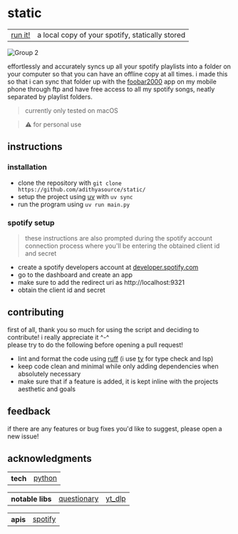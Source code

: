 # static

<table>
    <tbody>
        <tr>
            <td><a href="#instructions"> run it!</a></td>
            <td>a local copy of your spotify, statically stored</td>
        </tr>
    </tbody>
</table>

![Group 2](https://github.com/user-attachments/assets/e7f5a60c-0866-4b7d-8797-4108b5ccd5dc)

effortlessly and accurately syncs up all your spotify playlists into a folder on your computer so that you can have an offline copy at all times. i made this so that i can sync that folder up with the [foobar2000](https://www.foobar2000.org/) app on my mobile phone through ftp and have free access to all my spotify songs, neatly separated by playlist folders.

> currently only tested on macOS

> ⚠️ for personal use

## instructions
### installation
- clone the repository with ```git clone https://github.com/adithyasource/static/```
- setup the project using [uv](https://docs.astral.sh/uv/#installation) with ```uv sync```
- run the program using ```uv run main.py```

### spotify setup
> these instructions are also prompted during the spotify account connection process where you'll be entering the obtained client id and secret
- create a spotify developers account at [developer.spotify.com](https://developer.spotify.com)
- go to the dashboard and create an app
- make sure to add the redirect uri as http://localhost:9321
- obtain the client id and secret

## contributing
first of all, thank you so much for using the script and deciding to contribute! i really appreciate it ^-^ \
please try to do the following before opening a pull request!
- lint and format the code using [ruff](https://docs.astral.sh/ruff/) (i use [ty](https://github.com/astral-sh/ty) for type check and lsp)
- keep code clean and minimal while only adding dependencies when absolutely necessary
- make sure that if a feature is added, it is kept inline with the projects aesthetic and goals

## feedback

if there are any features or bug fixes you'd like to suggest, please open a new issue!

## acknowledgments

<table>
    <tbody>
        <tr>
            <th>tech</th>
            <td><a href="https://www.python.org/" target="_blank">python</a></td>
        </tr>
    </tbody>
</table>

<table>
    <tbody>
        <tr>
            <th>notable libs</th>
            <td><a href="https://questionary.readthedocs.io/en/stable/" target="_blank">questionary</a></td>
            <td><a href="https://github.com/yt-dlp/yt-dlp" target="_blank">yt_dlp</a></td>
        </tr>
    </tbody>
</table>

<table>
    <tbody>
        <tr>
            <th>apis</th>
            <td><a href="https://developer.spotify.com/documentation/web-api" target="_blank">spotify</a></td>
        </tr>
    </tbody>
</table>
